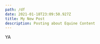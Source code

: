 ```yaml
---
path: /df
date: 2021-01-18T23:09:50.927Z
title: My New Post
description: Posting about Equine Content
---
```

YA
